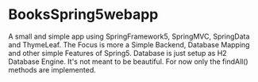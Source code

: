 # BooksSpring5webapp
A small and simple app using SpringFramework5, SpringMVC, SpringData and ThymeLeaf. The Focus is more a Simple Backend, Database Mapping and other simple Features of Spring5.
Database is just setup as H2 Database Engine.
It's not meant to be beautiful. For now only the findAll() methods are implemented.
